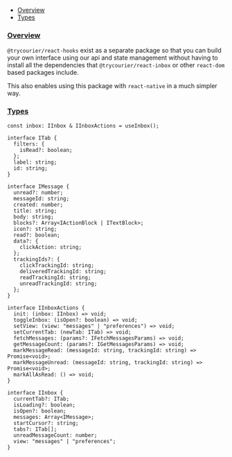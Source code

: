 <!-- START doctoc generated TOC please keep comment here to allow auto update -->
<!-- DON'T EDIT THIS SECTION, INSTEAD RE-RUN doctoc TO UPDATE -->

- [Overview](#overview)
- [Types](#types)

<!-- END doctoc generated TOC please keep comment here to allow auto update -->

<a name="0overviewmd"></a>

### [Overview](#overview)

`@trycourier/react-hooks` exist as a separate package so that you can build your own interface using our api and state management without having to install all the dependencies that `@trycourier/react-inbox` or other `react-dom` based packages include.

This also enables using this package with `react-native` in a much simpler way.

<a name="1typesmd"></a>

### [Types](#types)

```
const inbox: IInbox & IInboxActions = useInbox();

interface ITab {
  filters: {
    isRead?: boolean;
  };
  label: string;
  id: string;
}

interface IMessage {
  unread?: number;
  messageId: string;
  created: number;
  title: string;
  body: string;
  blocks?: Array<IActionBlock | ITextBlock>;
  icon?: string;
  read?: boolean;
  data?: {
    clickAction: string;
  };
  trackingIds?: {
    clickTrackingId: string;
    deliveredTrackingId: string;
    readTrackingId: string;
    unreadTrackingId: string;
  };
}

interface IInboxActions {
  init: (inbox: IInbox) => void;
  toggleInbox: (isOpen?: boolean) => void;
  setView: (view: "messages" | "preferences") => void;
  setCurrentTab: (newTab: ITab) => void;
  fetchMessages: (params?: IFetchMessagesParams) => void;
  getMessageCount: (params?: IGetMessagesParams) => void;
  markMessageRead: (messageId: string, trackingId: string) => Promise<void>;
  markMessageUnread: (messageId: string, trackingId: string) => Promise<void>;
  markAllAsRead: () => void;
}

interface IInbox {
  currentTab?: ITab;
  isLoading?: boolean;
  isOpen?: boolean;
  messages: Array<IMessage>;
  startCursor?: string;
  tabs?: ITab[];
  unreadMessageCount: number;
  view: "messages" | "preferences";
}
```
